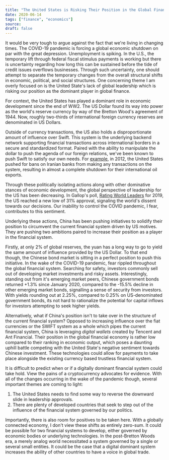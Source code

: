 ```yaml
---
title: "The United States is Risking Their Position in the Global Financial System"
date: 2020-06-14
tags: ["finance", "economics"]
source:
draft: false
---
```


It would be very tough to argue against the fact that we're living in changing times. The COVID-19 pandemic is forcing a global economic shutdown on par with the great depression. Unemployment is spiking. In the U.S., the temporary lift through federal fiscal stimulus payments is working but there is uncertainty regarding how long this can be sustained before the tide of credit issues overflows businesses. Through such uncertainty, one should attempt to separate the temporary changes from the overall structural shifts in economic, political, and social structures. One concerning theme I am overly focused on is the United State's lack of global leadership which is risking our position as the dominant player in global finance.

For context, the United States has played a dominant role in economic development since the end of WW2. The US Dollar found its way into power as the world's reserve currency by way of the Bretton Wood's agreement of 1944. Now, roughly two-thirds of international foreign currency reserves are denominated in US Dollars.

Outside of currency transactions, the US also holds a disproportionate amount of influence over Swift. This system is the underlying backend network supporting financial transactions across international borders in a secure and standardized format. Paired with the ability to manipulate the dollar to push the agenda of our foreign relations, we've been known to push Swift to satisfy our own needs. For [example](https://www.npr.org/sections/money/2018/08/07/636444453/sanctions-iran-and-the-battle-over-swift?mod=djem_b_fintech_20180842), in 2012, the United States pushed for bans on Iranian banks from making any transactions on the system, resulting in almost a complete shutdown for their international oil exports. 

Through these politically isolating actions along with other dominative stances of economic development, the global perspective of leadership for the US has been decreasing. In Gallop's poll, [Rating World Leaders](https://www.gallup.com/analytics/247040/rating-world-leaders-2019.aspx) for 2019, the US reached a new low of 31% approval, signaling the world's dissent towards our decisions. Our inability to control the COVID pandemic, I fear, contributes to this sentiment. 

Underlying these actions, China has been pushing initiatives to solidify their position to circumvent the current financial system driven by US motives. They are pushing two ambitions paired to increase their position as a player in the financial system. 

Firstly, at only 2% of global reserves, the yuan has a long way to go to yield the same amount of influence provided by the US Dollar. To that end though, the Chinese bond market is sitting in a perfect position to push this initiative. In the wake of the COVID-19 pandemic, fear rippled throughout the global financial system. Searching for safety, investors commonly sell out of developing market investments and risky assets. Interestingly, standing out from it's emerging market peers, Chinese government bonds returned +1.3% since January 2020, compared to the -15.5% decline in other emerging market bonds, signalling a sense of security from investors. With yields rounding out at 2.25%, compared to 0.25% on US-denominated government bonds, its not hard to rationalize the potential for capital inflows for investors attempting to seek higher yields. 

Alternatively, what if China's position isn't to take over in the structure of the current financial system? Opposed to increasing influence over the fiat currencies or the SWIFT system as a whole which pipes the current financial system, China is leveraging _digital wallets_ created by Tencent and Ant Financial. Their position in the global financial economy is rather low compared to their ranking in economic output, which poses a daunting uphill battle competing with the United State's negative sentiment towards Chinese investment. These technologies could allow for payments to take place alongside the existing currency based trustless financial system. 

It is difficult to predict when or if a digitally dominant financial system could take hold. View the pains of a cryptocurrency advocates for evidence. With all of the changes occurring in the wake of the pandemic though, several important themes are coming to light: 

1. The United States needs to find some way to reverse the downward slide in leadership approvals. 
2.  There are plenty of developed countries that seek to step out of the influence of the financial system governed by our politics. 

Importantly, there is also room for positives to be taken here. With a globally connected economy, I don't view these shifts as entirely zero-sum. It could be possible for two financial systems to develop, either governed by economic bodies or underlying technologies. In the post-Bretton Woods era, a merely analog world necessitated a system governed by a single or several small entities. It could be the case that a digital dominant system increases the ability of other countries to have a voice in global trade. 
